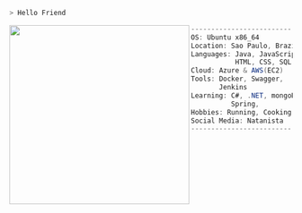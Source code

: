 ```zsh
> Hello Friend
```
<img src="https://data.whicdn.com/images/312694971/original.png" align="left" width="320" />


```csharp
-------------------------
OS: Ubuntu x86_64
Location: Sao Paulo, Brazil
Languages: Java, JavaScript,
           HTML, CSS, SQL
Cloud: Azure & AWS(EC2)
Tools: Docker, Swagger,
       Jenkins
Learning: C#, .NET, mongoDB,
          Spring, 
Hobbies: Running, Cooking
Social Media: Natanista
-------------------------
```
